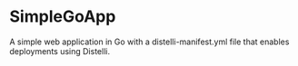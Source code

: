 SimpleGoApp
===========

A simple web application in Go with a distelli-manifest.yml file that enables deployments using Distelli.
